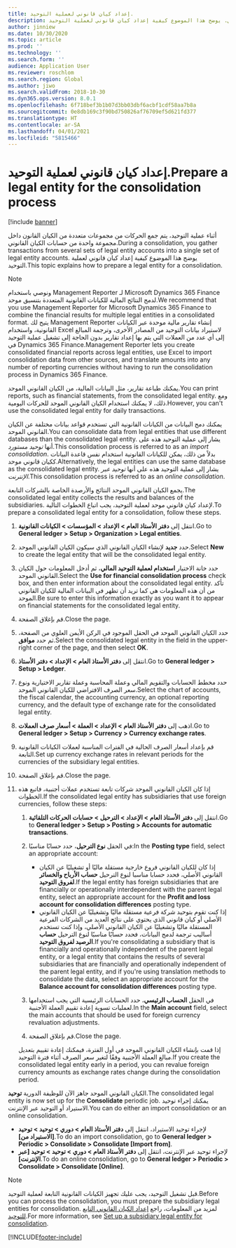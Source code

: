 ```yaml
---
title: إعداد كيان قانوني لعملية التوحيد.
description: أثناء عملية التوحيد، يتم جمع الحركات من مجموعات متعددة من الكيان القانون داخل مجموعة واحدة من حسابات الكيان القانوني. يوضح هذا الموضوع كيفية إعداد كيان قانوني لعملية التوحيد.
author: jinniew
ms.date: 10/30/2020
ms.topic: article
ms.prod: ''
ms.technology: ''
ms.search.form: ''
audience: Application User
ms.reviewer: roschlom
ms.search.region: Global
ms.author: jiwo
ms.search.validFrom: 2018-10-30
ms.dyn365.ops.version: 8.0.1
ms.openlocfilehash: 6f718bef3b1b07d3bb03dbf6acbf1cdf58aa7b8a
ms.sourcegitcommit: 0e8db169c3f90bd750826af76709ef5d621fd377
ms.translationtype: HT
ms.contentlocale: ar-SA
ms.lasthandoff: 04/01/2021
ms.locfileid: "5815466"
---
```

# <a name="prepare-a-legal-entity-for-the-consolidation-process"></a><span data-ttu-id="3f1ed-104">إعداد كيان قانوني لعملية التوحيد.</span><span class="sxs-lookup"><span data-stu-id="3f1ed-104">Prepare a legal entity for the consolidation process</span></span>

[!include [banner](../includes/banner.md)]

<span data-ttu-id="3f1ed-105">أثناء عملية التوحيد، يتم جمع الحركات من مجموعات متعددة من الكيان القانون داخل مجموعة واحدة من حسابات الكيان القانوني.</span><span class="sxs-lookup"><span data-stu-id="3f1ed-105">During a consolidation, you gather transactions from several sets of legal entity accounts into a single set of legal entity accounts.</span></span> <span data-ttu-id="3f1ed-106">يوضح هذا الموضوع كيفية إعداد كيان قانوني لعملية التوحيد.</span><span class="sxs-lookup"><span data-stu-id="3f1ed-106">This topic explains how to prepare a legal entity for a consolidation.</span></span>

> [!NOTE]
> <span data-ttu-id="3f1ed-107">ونوصي باستخدام Management Reporter لـ Microsoft Dynamics 365 Finance لدمج النتائج المالية للكيانات القانونية المتعددة بتنسيق موحد.</span><span class="sxs-lookup"><span data-stu-id="3f1ed-107">We recommend that you use Management Reporter for Microsoft Dynamics 365 Finance to combine the financial results for multiple legal entities in a consolidated format.</span></span> <span data-ttu-id="3f1ed-108">يتيح لك Management Reporter إنشاء تقارير مالية موحدة عبر الكيانات القانونية، واستخدام Excel لاستيراد بيانات التوحيد من المصادر الأخرى، وترجمة المبالغ إلى أي عدد من العملات التي يتم بها إعداد تقارير بدون الحاجة إلى تشغيل عملية التوحيد في Dynamics 365 Finance.</span><span class="sxs-lookup"><span data-stu-id="3f1ed-108">Management Reporter lets you create consolidated financial reports across legal entities, use Excel to import consolidation data from other sources, and translate amounts into any number of reporting currencies without having to run the consolidation process in Dynamics 365 Finance.</span></span>

<span data-ttu-id="3f1ed-109">يمكنك طباعة تقارير، مثل البيانات المالية، من الكيان القانوني الموحد.</span><span class="sxs-lookup"><span data-stu-id="3f1ed-109">You can print reports, such as financial statements, from the consolidated legal entity.</span></span> <span data-ttu-id="3f1ed-110">ومع ذلك، لا يمكنك استخدام الكيان القانوني الموحد للحركات اليومية.</span><span class="sxs-lookup"><span data-stu-id="3f1ed-110">However, you can't use the consolidated legal entity for daily transactions.</span></span>

<span data-ttu-id="3f1ed-111">يمكنك دمج البيانات من الكيانات القانونية التي تستخدم قواعد بيانات مختلفة عن الكيان القانوني الموحد.</span><span class="sxs-lookup"><span data-stu-id="3f1ed-111">You can consolidate data from legal entities that use different databases than the consolidated legal entity.</span></span> <span data-ttu-id="3f1ed-112">يشار إلى عملية التوحيد هذه على أنها *توحيد مستورد*.</span><span class="sxs-lookup"><span data-stu-id="3f1ed-112">This consolidation process is referred to as an *import consolidation*.</span></span> <span data-ttu-id="3f1ed-113">بدلاً من ذلك، يمكن للكيانات القانونية استخدام نفس قاعدة البيانات ككيان قانوني موحد.</span><span class="sxs-lookup"><span data-stu-id="3f1ed-113">Alternatively, the legal entities can use the same database as the consolidated legal entity.</span></span> <span data-ttu-id="3f1ed-114">يشار إلى عملية التوحيد هذه على أنها *توحيد عبر الإنترنت*.</span><span class="sxs-lookup"><span data-stu-id="3f1ed-114">This consolidation process is referred to as an *online consolidation*.</span></span>

<span data-ttu-id="3f1ed-115">يجمع الكيان القانوني الموحد النتائج والأرصدة الخاصة بالشركات التابعة.</span><span class="sxs-lookup"><span data-stu-id="3f1ed-115">The consolidated legal entity collects the results and balances of the subsidiaries.</span></span> <span data-ttu-id="3f1ed-116">لإعداد كيان قانوني موحد لعملية التوحيد، يجب اتباع الخطوات التالية.</span><span class="sxs-lookup"><span data-stu-id="3f1ed-116">To prepare a consolidated legal entity for a consolidation, follow these steps.</span></span>

1. <span data-ttu-id="3f1ed-117">انتقل إلى **دفتر الأستاذ العام \> الإعداد \> المؤسسات \> الكيانات القانونية**.</span><span class="sxs-lookup"><span data-stu-id="3f1ed-117">Go to **General ledger \> Setup \> Organization \> Legal entities**.</span></span>
2. <span data-ttu-id="3f1ed-118">حدد **جديد** لإنشاء الكيان القانوني الذي سيكون الكيان القانوني الموحد.</span><span class="sxs-lookup"><span data-stu-id="3f1ed-118">Select **New** to create the legal entity that will be the consolidated legal entity.</span></span>
3. <span data-ttu-id="3f1ed-119">حدد خانة الاختيار **استخدام لعملية التوحيد المالي**، ثم أدخل المعلومات حول الكيان القانوني الموحد.</span><span class="sxs-lookup"><span data-stu-id="3f1ed-119">Select the **Use for financial consolidation process** check box, and then enter information about the consolidated legal entity.</span></span> <span data-ttu-id="3f1ed-120">تأكد من أن هذه المعلومات هي كما تريد أن تظهر في البيانات المالية للكيان القانوني الموحد.</span><span class="sxs-lookup"><span data-stu-id="3f1ed-120">Be sure to enter this information exactly as you want it to appear on financial statements for the consolidated legal entity.</span></span>
4. <span data-ttu-id="3f1ed-121">قم بإغلاق الصفحة.</span><span class="sxs-lookup"><span data-stu-id="3f1ed-121">Close the page.</span></span>
5. <span data-ttu-id="3f1ed-122">حدد الكيان القانوني الموحد في الحقل الموجود في الركن الأيمن العلوي من الصفحة، ثم حدد **موافق**.</span><span class="sxs-lookup"><span data-stu-id="3f1ed-122">Select the consolidated legal entity in the field in the upper-right corner of the page, and then select **OK**.</span></span>
6. <span data-ttu-id="3f1ed-123">انتقل إلى **دفتر الأستاذ العام \> الإعداد \> دفتر الأستاذ**.</span><span class="sxs-lookup"><span data-stu-id="3f1ed-123">Go to **General ledger \> Setup \> Ledger**.</span></span>
7. <span data-ttu-id="3f1ed-124">حدد مخطط الحسابات والتقويم المالي وعملة المحاسبة وعملة تقارير الاختيارية ونوع سعر الصرف الافتراضي للكيان القانوني الموحد.</span><span class="sxs-lookup"><span data-stu-id="3f1ed-124">Select the chart of accounts, the fiscal calendar, the accounting currency, an optional reporting currency, and the default type of exchange rate for the consolidated legal entity.</span></span> 
8. <span data-ttu-id="3f1ed-125">اذهب إلى **دفتر الأستاذ العام \> الإعداد \> العملة \> أسعار صرف العملات**.</span><span class="sxs-lookup"><span data-stu-id="3f1ed-125">Go to **General ledger \> Setup \> Currency \> Currency exchange rates**.</span></span>
9. <span data-ttu-id="3f1ed-126">قم بإعداد أسعار الصرف الحالية في الفترات المناسبة لعملات الكيانات القانونية التابعة.</span><span class="sxs-lookup"><span data-stu-id="3f1ed-126">Set up currency exchange rates in relevant periods for the currencies of the subsidiary legal entities.</span></span>
10. <span data-ttu-id="3f1ed-127">قم بإغلاق الصفحة.</span><span class="sxs-lookup"><span data-stu-id="3f1ed-127">Close the page.</span></span>
11. <span data-ttu-id="3f1ed-128">إذا كان الكيان القانوني الموحد شركات تابعة تستخدم عملات أجنبية، فاتبع هذه الخطوات.</span><span class="sxs-lookup"><span data-stu-id="3f1ed-128">If the consolidated legal entity has subsidiaries that use foreign currencies, follow these steps:</span></span>

    1. <span data-ttu-id="3f1ed-129">انتقل إلى **دفتر الأستاذ العام \> الإعداد \> الترحيل \> حسابات الحركات التلقائية**.</span><span class="sxs-lookup"><span data-stu-id="3f1ed-129">Go to **General ledger \> Setup \> Posting \> Accounts for automatic transactions**.</span></span>
    2. <span data-ttu-id="3f1ed-130">في الحقل **نوع الترحيل**، حدد حسابًا مناسبًا:</span><span class="sxs-lookup"><span data-stu-id="3f1ed-130">In the **Posting type** field, select an appropriate account:</span></span>

        - <span data-ttu-id="3f1ed-131">إذا كان للكيان القانوني فروع خارجية مستقلة ماليًا أو تشغيليًا عن الكيان القانوني الأصلي، فحدد حسابا مناسبا لنوع الترحيل **حساب الأرباح والخسائر لفروق التوحيد**.</span><span class="sxs-lookup"><span data-stu-id="3f1ed-131">If the legal entity has foreign subsidiaries that are financially or operationally interdependent with the parent legal entity, select an appropriate account for the **Profit and loss account for consolidation differences** posting type.</span></span>
        - <span data-ttu-id="3f1ed-132">إذا كنت تقوم بتوحيد شركة فرعية مستقلة ماليًا وتشغيليًا عن الكيان القانوني الأصلي أو كيان قانوني الذي يحتوي على نتائج العديد من الشركات الفرعية المستقلة ماليًا وتشغيليًا عن الكيان القانوني الأصلي، وإذا كنت تستخدم أساليب ترجمة لدمج البيانات، فحدد حسابًا مناسبًا لنوع الترحيل **حساب الرصيد لفروق التوحيد**.</span><span class="sxs-lookup"><span data-stu-id="3f1ed-132">If you're consolidating a subsidiary that is financially and operationally independent of the parent legal entity, or a legal entity that contains the results of several subsidiaries that are financially and operationally independent of the parent legal entity, and if you're using translation methods to consolidate the data, select an appropriate account for the **Balance account for consolidation differences** posting type.</span></span>

    3. <span data-ttu-id="3f1ed-133">في الحقل **الحساب الرئيسي**، حدد الحسابات الرئيسية التي يجب استخدامها لعمليات تسوية إعادة تقييم العملة الأجنبية.</span><span class="sxs-lookup"><span data-stu-id="3f1ed-133">In the **Main account** field, select the main accounts that should be used for foreign currency revaluation adjustments.</span></span>
    4. <span data-ttu-id="3f1ed-134">قم بإغلاق الصفحة.</span><span class="sxs-lookup"><span data-stu-id="3f1ed-134">Close the page.</span></span>

    <span data-ttu-id="3f1ed-135">إذا قمت بإنشاء الكيان القانوني الموحد في أول الفترة، فيمكنك إعادة تقييم بتعديل مبالغ العملة الأجنبية وفقًا لتغير سعر الصرف أثناء فترة التوحيد.</span><span class="sxs-lookup"><span data-stu-id="3f1ed-135">If you create the consolidated legal entity early in a period, you can revalue foreign currency amounts as exchange rates change during the consolidation period.</span></span>

<span data-ttu-id="3f1ed-136">الكيان القانوني الموحد جاهز الآن للوظيفة الدورية **توحيد**.</span><span class="sxs-lookup"><span data-stu-id="3f1ed-136">The consolidated legal entity is now set up for the **Consolidate** periodic job.</span></span> <span data-ttu-id="3f1ed-137">يمكنك إجراء توحيد الاستيراد أو التوحيد عبر الإنترنت.</span><span class="sxs-lookup"><span data-stu-id="3f1ed-137">You can do either an import consolidation or an online consolidation.</span></span>

- <span data-ttu-id="3f1ed-138">لإجراء توحيد الاستيراد، انتقل إلى **دفتر الأستاذ العام \> دوري \> توحيد \> توحيد \[الاستيراد من\]**.</span><span class="sxs-lookup"><span data-stu-id="3f1ed-138">To do an import consolidation, go to **General ledger \> Periodic \> Consolidate \> Consolidate \[Import from\]**.</span></span>
- <span data-ttu-id="3f1ed-139">لإجراء توحيد عبر الإنترنت، انتقل إلى **دفتر الأستاذ العام \> دوري \> توحيد \> توحيد \[عبر الإنترنت\]**.</span><span class="sxs-lookup"><span data-stu-id="3f1ed-139">To do an online consolidation, go to **General ledger \> Periodic \> Consolidate \> Consolidate \[Online\]**.</span></span>

> [!NOTE]
> <span data-ttu-id="3f1ed-140">قبل تشغيل التوحيد، يجب عليك تجهيز الكيانات القانونية التابعة لعملية التوحيد.</span><span class="sxs-lookup"><span data-stu-id="3f1ed-140">Before you can process the consolidation, you must prepare the subsidiary legal entities for consolidation.</span></span> <span data-ttu-id="3f1ed-141">لمزيد من المعلومات، راجع [إعداد الكيان القانوني التابع للتوحيد](set-up-subsidiary-company-for-consolidation.md).</span><span class="sxs-lookup"><span data-stu-id="3f1ed-141">For more information, see [Set up a subsidiary legal entity for consolidation](set-up-subsidiary-company-for-consolidation.md).</span></span>


[!INCLUDE[footer-include](../../includes/footer-banner.md)]
